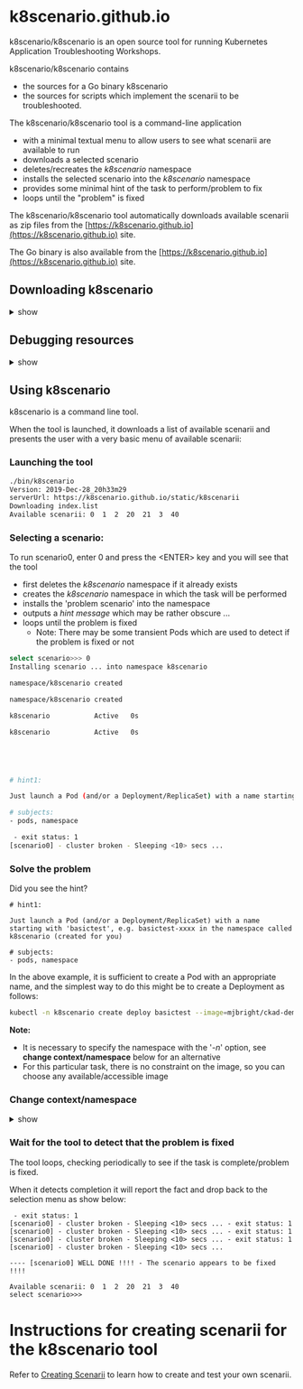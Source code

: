 # k8scenario.github.io

<!-- TODO: TEMPORARILY DISABLING IMAGE for lower bandwidth reloads!
![](images/kube-fixit.PNG)
-->

k8scenario/k8scenario is an open source tool for running Kubernetes Application Troubleshooting Workshops.

k8scenario/k8scenario contains
- the sources for a Go binary k8scenario
- the sources for scripts which implement the scenarii to be troubleshooted.

The k8scenario/k8scenario tool is a command-line application
- with a minimal textual menu to allow users to see what scenarii are available to run
- downloads a selected scenario
- deletes/recreates the *k8scenario* namespace
- installs the selected scenario into the *k8scenario* namespace
- provides some minimal hint of the task to perform/problem to fix
- loops until the "problem" is fixed

The k8scenario/k8scenario tool automatically downloads available scenarii as zip files from the [https://k8scenario.github.io](https://k8scenario.github.io) site.

The Go binary is also available from the [https://k8scenario.github.io](https://k8scenario.github.io) site.

## Downloading k8scenario

<details><summary>show</summary>

The tool can be downloaded from:

<a href="https://k8scenario.github.io/static/bin/k8scenario"> https://k8scenario.github.io/static/bin/k8scenario </a>

<br/>
<p>
<b>Note</b>: The tool operates on the <i>k8scenario</i> namespace which it creates/deletes for each scenario.  The tool - as written - requires full cluster permissions, so will likely not run on your production cluster - and it shouldn't !
</p>

<br/>
<p>
<b>Note</b>: A more complete version exists at <a href="https://mjbright.github.io/static/bin/k8scenario"> https://mjbright.github.io/static/bin/k8scenario </a>, but it is not open source as it is used for paid Kubernetes trainings
</p>
<!-- </p> -->
</details>


## Debugging resources

<details><summary>show</summary>
<!-- <p> -->

An excellent resource to introduce you to the process of debugging applications running on Kubernetes is the "Visual guide on troubleshooting Kubernetes deployments" available on the <i>@learnk8s</i> blog at
<a href="https://learnk8s.io/troubleshooting-deployments"> https://learnk8s.io/troubleshooting-deployments </a>.

<!-- TODO: TEMPORARILY DISABLING IMAGE for lower bandwidth reloads!
<img src="https://learnk8s.io/a/36ab1a196436668c7dcc3aff1cb20821.svg" />
-->

Follow <i>@learnk8s</i> on twitter at <a href="https://twitter.com/learnk8s"> https://twitter.com/learnk8s </a> for some excellent Kubernetes resources.

<!-- </p> -->
</details>

## Using k8scenario

k8scenario is a command line tool.

When the tool is launched, it downloads a list of available scenarii and presents the user with a very basic menu of available scenarii:

### Launching the tool

```bash
./bin/k8scenario
Version: 2019-Dec-28_20h33m29
serverUrl: https://k8scenario.github.io/static/k8scenarii
Downloading index.list
Available scenarii: 0  1  2  20  21  3  40
```
### Selecting a scenario:

To run scenario0, enter 0 and press the &lt;ENTER&gt; key and you will see that the tool
- first deletes the *k8scenario* namespace if it already exists
- creates the *k8scenario* namespace in which the task will be performed
- installs the 'problem scenario' into the namespace
- outputs a *hint message* which may be rather obscure ...
- loops until the problem is fixed
  - Note: There may be some transient Pods which are used to detect if the problem is fixed or not

```bash
select scenario>>> 0
Installing scenario ... into namespace k8scenario

namespace/k8scenario created

namespace/k8scenario created

k8scenario           Active   0s

k8scenario           Active   0s





# hint1:

Just launch a Pod (and/or a Deployment/ReplicaSet) with a name starting with 'basictest', e.g. basictest-xxxx in the namespace called k8scenario (created for you)

# subjects:
- pods, namespace

 - exit status: 1
[scenario0] - cluster broken - Sleeping <10> secs ...
```

### Solve the problem

Did you see the hint?
```
# hint1:

Just launch a Pod (and/or a Deployment/ReplicaSet) with a name starting with 'basictest', e.g. basictest-xxxx in the namespace called k8scenario (created for you)

# subjects:
- pods, namespace
```

In the above example, it is sufficient to create a Pod with an appropriate name, and the simplest way to do this might be to create a Deployment as follows:
```bash
kubectl -n k8scenario create deploy basictest --image=mjbright/ckad-demo:1
```

**Note:**
- It is necessary to specify the namespace with the '*-n*' option, see **change context/namespace** below for an alternative
- For this particular task, there is no constraint on the image, so you can choose any available/accessible image

### Change context/namespace

<details><summary>show</summary>
<!-- <p> -->

<b>Note</b>: <b>WARNING</b> - the below assumes you are on a <i>vanilla</i> cluster, not a <i>production</i> cluster !

<br/>
<br/>
<br/>
Note that to eliminate the need to set the namespace on each command, it is possible to modify the namespace of the current context

<br/>
<br/>
<br/>
<pre>
kubectl config set-context $(kubectl config current-context) --namespace k8scenario
</pre>

<br/>
<br/>
<br/>
You can check the result as:
<pre>
kubectl config get-contexts
CURRENT   NAME          CLUSTER       AUTHINFO      NAMESPACE
*         kind-kind_2   kind-kind_2   kind-kind_2
</pre>

<br/>
After use you should reset using

<pre>
kubectl config set-context $(kubectl config current-context) --namespace ""
</pre>

<!-- </p> -->

</details>


### Wait for the tool to detect that the problem is fixed

The tool loops, checking periodically to see if the task is complete/problem is fixed.

When it detects completion it will report the fact and drop back to the selection menu as show below:

```
 - exit status: 1
[scenario0] - cluster broken - Sleeping <10> secs ... - exit status: 1
[scenario0] - cluster broken - Sleeping <10> secs ... - exit status: 1
[scenario0] - cluster broken - Sleeping <10> secs ... - exit status: 1
[scenario0] - cluster broken - Sleeping <10> secs ...

---- [scenario0] WELL DONE !!!! - The scenario appears to be fixed !!!!

Available scenarii: 0  1  2  20  21  3  40
select scenario>>>
```

# Instructions for creating scenarii for the k8scenario tool

Refer to [Creating Scenarii](CREATING_SCENARII) to learn how to create and test your own scenarii.


